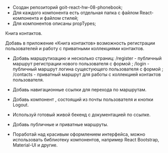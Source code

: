 - Создан репозиторий goit-react-hw-08-phonebook;
- Для каждого компонента есть отдельная папка с файлом React-компонента и файлом
  стилей;
- Для компонентов описаны propTypes;

Книга контактов.

Добавь в приложение «Книга контактов» возможность регистрации пользователей и
работу с приватными коллекциями контактов.

- Добавь маршрутизацию и несколько страниц: /register - публичный маршрут
  регистрации нового пользователя с формой ; /login - публичный маршрут логина
  сущестующего пользователя с формой ; /contacts - приватный маршрут для работы
  с коллекцией контактов пользователя.

- Добавь навигационные ссылки для перехода по маршрутам.
- Добавь компонент <UserMenu>, состоящий из почты пользователя и кнопки Logout.
- Используй готовый живой бекенд с документацией по ссылке.
- Добавь публичные и приватные маршруты.
- Поработай над красивым оформлением интерфейса, можно использовать библиотеку
  компонентов, например React Bootstrap, Material-UI и другие.
